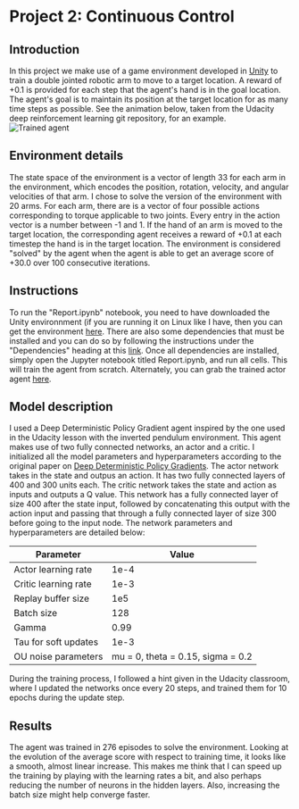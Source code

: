 # Project 2: Continuous Control

## Introduction
In this project we make use of a game environment developed in [Unity](https://unity.com/) to train a double jointed robotic arm to move to a target location. A reward of +0.1 is provided for each step that the agent's hand is in the goal location. The agent's goal is to maintain its position at the target location for as many time steps as possible. See the animation below, taken from the Udacity deep reinforcement learning git repository, for an example.  
![Trained agent](https://user-images.githubusercontent.com/10624937/43851024-320ba930-9aff-11e8-8493-ee547c6af349.gif)

## Environment details
The state space of the environment is a vector of length 33 for each arm in the environment, which encodes the position, rotation, velocity, and angular velocities of that arm. I chose to solve the version of the environment with 20 arms. For each arm, there are is a vector of four possible actions corresponding to torque applicable to two joints. Every entry in the action vector is a number between -1 and 1. If the hand of an arm is moved to the target location, the corresponding agent receives a reward of +0.1 at each timestep the hand is in the target location. The environment is considered "solved" by the agent when the agent is able to get an average score of +30.0 over 100 consecutive iterations.

## Instructions
To run the "Report.ipynb" notebook, you need to have downloaded the Unity environnment (if you are running it on Linux like I have, then you can get the environment [here](hhttps://s3-us-west-1.amazonaws.com/udacity-drlnd/P2/Reacher/Reacher_Linux.zip). There are also some dependencies that must be installed and you can do so by following the instructions under the "Dependencies" heading at this [link](https://github.com/udacity/deep-reinforcement-learning). Once all dependencies are installed, simply open the Jupyter notebook titled Report.ipynb, and run all cells. This will train the agent from scratch. Alternately, you can grab the trained actor agent [here](./checkpoint_actor.pth).

## Model description
I used a Deep Deterministic Policy Gradient agent inspired by the one used in the Udacity lesson with the inverted pendulum environment. This agent makes use of two fully connected networks, an actor and a critic. I initialized all the model parameters and hyperparameters according to the original paper on [Deep Deterministic Policy Gradients](https://arxiv.org/pdf/1509.02971.pdf). The actor network takes in the state and outpus an action. It has two fully connected layers of 400 and 300 units each. The critic network takes the state and action as inputs and outputs a Q value. This network has a fully connected layer of size 400 after the state input, followed by concatenating this output with the action input and passing that through a fully connected layer of size 300 before going to the input node. The network parameters and hyperparameters are detailed below:

| Parameter  | Value |
| ------------- | ------------- |
| Actor learning rate  | 1e-4   |
| Critic learning rate  | 1e-3  |
| Replay buffer size | 1e5 |
| Batch size | 128 |
| Gamma | 0.99 |
| Tau for soft updates | 1e-3 |
| OU noise parameters | mu = 0, theta = 0.15, sigma = 0.2 |

During the training process, I followed a hint given in the Udacity classroom, where I updated the networks once every 20 steps, and trained them for 10 epochs during the update step.

## Results
The agent was trained in 276 episodes to solve the environment. Looking at the evolution of the average score with respect to training time, it looks like a smooth, almost linear increase. This makes me think that I can speed up the training by playing with the learning rates a bit, and also perhaps reducing the number of neurons in the hidden layers. Also, increasing the batch size might help converge faster.
